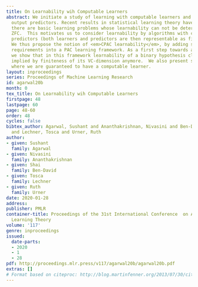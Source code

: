 ```yaml
---
title: On Learnability wih Computable Learners
abstract: We initiate a study of learning with computable learners and computable
  output predictors. Recent results in statistical learning theory have shown that
  there are basic learning problems whose learnability can not be determined within
  ZFC.  This motivates us to consider learnability by algorithms with computable output
  predictors (both learners and predictors are then representable as finite objects).
  We thus propose the notion of <em>CPAC learnability</em>, by adding some basic computability
  requirements into a PAC learning framework. As a first step towards a characterization,
  we show that in this framework learnability of a binary hypothesis class is not
  implied by finiteness of its VC-dimension anymore.  We also present some situations
  where we are guaranteed to have a computable learner.
layout: inproceedings
series: Proceedings of Machine Learning Research
id: agarwal20b
month: 0
tex_title: On Learnability wih Computable Learners
firstpage: 48
lastpage: 60
page: 48-60
order: 48
cycles: false
bibtex_author: Agarwal, Sushant and Ananthakrishnan, Nivasini and Ben-David, Shai
  and Lechner, Tosca and Urner, Ruth
author:
- given: Sushant
  family: Agarwal
- given: Nivasini
  family: Ananthakrishnan
- given: Shai
  family: Ben-David
- given: Tosca
  family: Lechner
- given: Ruth
  family: Urner
date: 2020-01-28
address: 
publisher: PMLR
container-title: Proceedings of the 31st International Conference  on Algorithmic
  Learning Theory
volume: '117'
genre: inproceedings
issued:
  date-parts:
  - 2020
  - 1
  - 28
pdf: http://proceedings.mlr.press/v117/agarwal20b/agarwal20b.pdf
extras: []
# Format based on citeproc: http://blog.martinfenner.org/2013/07/30/citeproc-yaml-for-bibliographies/
---
```

